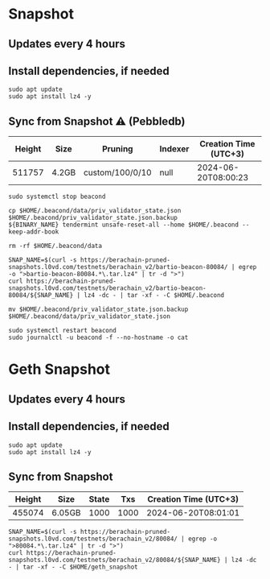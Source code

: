 # Snapshot

## Updates every 4 hours

## Install dependencies, if needed
```
sudo apt update
sudo apt install lz4 -y
```

## Sync from Snapshot ⚠️ (Pebbledb)
| Height  | Size | Pruning | Indexer | Creation Time (UTC+3) |
| --------- | --------- | --------- | --------- | --------- |
| 511757  | 4.2GB  | custom/100/0/10 | null | 2024-06-20T08:00:23 |

```
sudo systemctl stop beacond

cp $HOME/.beacond/data/priv_validator_state.json $HOME/.beacond/priv_validator_state.json.backup
${BINARY_NAME} tendermint unsafe-reset-all --home $HOME/.beacond --keep-addr-book

rm -rf $HOME/.beacond/data 

SNAP_NAME=$(curl -s https://berachain-pruned-snapshots.l0vd.com/testnets/berachain_v2/bartio-beacon-80084/ | egrep -o ">bartio-beacon-80084.*\.tar.lz4" | tr -d ">")
curl https://berachain-pruned-snapshots.l0vd.com/testnets/berachain_v2/bartio-beacon-80084/${SNAP_NAME} | lz4 -dc - | tar -xf - -C $HOME/.beacond

mv $HOME/.beacond/priv_validator_state.json.backup $HOME/.beacond/data/priv_validator_state.json

sudo systemctl restart beacond
sudo journalctl -u beacond -f --no-hostname -o cat
```

# Geth Snapshot

## Updates every 4 hours

## Install dependencies, if needed
```
sudo apt update
sudo apt install lz4 -y
```

## Sync from Snapshot  
| Height  | Size | State | Txs | Creation Time (UTC+3) |
| --------- | --------- | --------- | --------- | --------- |
| 455074  | 6.05GB  | 1000 | 1000 | 2024-06-20T08:01:01 |

```
SNAP_NAME=$(curl -s https://berachain-pruned-snapshots.l0vd.com/testnets/berachain_v2/80084/ | egrep -o ">80084.*\.tar.lz4" | tr -d ">")
curl https://berachain-pruned-snapshots.l0vd.com/testnets/berachain_v2/80084/${SNAP_NAME} | lz4 -dc - | tar -xf - -C $HOME/geth_snapshot
```